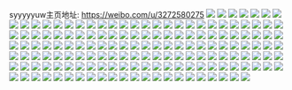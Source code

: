 syyyyyuw主页地址: https://weibo.com/u/3272580275 
![](https://wx4.sinaimg.cn/mw2000/c30f9cb3gy1h8jkbk4jbvj20s110zdol.jpg) 
![](https://wx4.sinaimg.cn/mw2000/c30f9cb3gy1h8jjs5h1d6j22802z5npf.jpg) 
![](https://wx4.sinaimg.cn/mw2000/c30f9cb3gy1h8jjs1virjj22802ypu0z.jpg) 
![](https://wx4.sinaimg.cn/mw2000/c30f9cb3gy1h8jjs9lltvj22802you0z.jpg) 
![](https://wx4.sinaimg.cn/mw2000/c30f9cb3gy1h8jjsdhdrgj22802ypnpf.jpg) 
![](https://wx4.sinaimg.cn/mw2000/c30f9cb3gy1h8jjsicwe3j22802ypqv7.jpg) 
![](https://wx4.sinaimg.cn/mw2000/c30f9cb3ly1h1iuzkj1dej21o0280qv5.jpg) 
![](https://wx4.sinaimg.cn/mw2000/c30f9cb3ly1h1iuziblxyj21o0280hdu.jpg) 
![](https://wx4.sinaimg.cn/mw2000/c30f9cb3ly1h1iuzqbjqtj21o022qb29.jpg) 
![](https://wx4.sinaimg.cn/mw2000/c30f9cb3ly1h1iuzo50luj21o0280u0x.jpg) 
![](https://wx4.sinaimg.cn/mw2000/c30f9cb3ly1h1iv0a5brlj21o0280u0x.jpg) 
![](https://wx4.sinaimg.cn/mw2000/c30f9cb3ly1h1iv06wx7tj21o02801ky.jpg) 
![](https://wx4.sinaimg.cn/mw2000/c30f9cb3ly1h1iuzaz9tqj21o0280u0x.jpg) 
![](https://wx4.sinaimg.cn/mw2000/c30f9cb3ly1h1iv0btrqej21o025t1kx.jpg) 
![](https://wx4.sinaimg.cn/mw2000/c30f9cb3ly1h1iv0if4y8j22801o0e81.jpg) 
![](https://wx4.sinaimg.cn/mw2000/c30f9cb3ly1h1iv0k6ekaj21np2121kx.jpg) 
![](https://wx4.sinaimg.cn/mw2000/c30f9cb3ly1h1iv0n2syjj21o0206u0x.jpg) 
![](https://wx4.sinaimg.cn/mw2000/c30f9cb3ly1h1iv0pbtahj21o0280hdt.jpg) 
![](https://wx4.sinaimg.cn/mw2000/c30f9cb3ly1gxcbd6384kj21o0280kjl.jpg) 
![](https://wx4.sinaimg.cn/mw2000/c30f9cb3ly1gxcbd6ow61j21o0280u0x.jpg) 
![](https://wx4.sinaimg.cn/mw2000/c30f9cb3ly1gxcbd7fy0fj21o0280qv5.jpg) 
![](https://wx4.sinaimg.cn/mw2000/c30f9cb3ly1gxcbd8j7kyj21o0280u0x.jpg) 
![](https://wx4.sinaimg.cn/mw2000/c30f9cb3ly1gxcbd92zbjj21o0280qv5.jpg) 
![](https://wx4.sinaimg.cn/mw2000/c30f9cb3ly1gxcbd5h6tbj21o0295u0x.jpg) 
![](https://wx4.sinaimg.cn/mw2000/c30f9cb3ly1gxcbd9n4g2j21o0280npd.jpg) 
![](https://wx4.sinaimg.cn/mw2000/c30f9cb3ly1gxcbda8dhej21o0280u0x.jpg) 
![](https://wx4.sinaimg.cn/mw2000/c30f9cb3ly1gxcbdaqk01j21o0280qv5.jpg) 
![](https://wx4.sinaimg.cn/mw2000/c30f9cb3ly1gxcbdb7wvbj21o0280hdt.jpg) 
![](https://wx4.sinaimg.cn/mw2000/c30f9cb3ly1gxcbdbp5luj21o0280b29.jpg) 
![](https://wx4.sinaimg.cn/mw2000/c30f9cb3ly1gxcbdcuxu0j21o0280qv5.jpg) 
![](https://wx4.sinaimg.cn/mw2000/c30f9cb3ly1gxcbddwbpvj21o02a5qv5.jpg) 
![](https://wx4.sinaimg.cn/mw2000/c30f9cb3ly1gxcbdeczljj21o0280qv5.jpg) 
![](https://wx4.sinaimg.cn/mw2000/c30f9cb3ly1gxcbdey8kjj21o021dnpd.jpg) 
![](https://wx4.sinaimg.cn/mw2000/c30f9cb3ly1gxcbdfgjb6j21o0280hdt.jpg) 
![](https://wx4.sinaimg.cn/mw2000/c30f9cb3ly1gw38sxw4mcj21o0280hdt.jpg) 
![](https://wx4.sinaimg.cn/mw2000/c30f9cb3ly1gw38sxbf3nj21o0280u0x.jpg) 
![](https://wx4.sinaimg.cn/mw2000/c30f9cb3ly1gw38syosq0j21o0280npd.jpg) 
![](https://wx4.sinaimg.cn/mw2000/c30f9cb3ly1gw38sz8ltej21o02804qp.jpg) 
![](https://wx4.sinaimg.cn/mw2000/c30f9cb3ly1gw38t02y7nj21o02807wi.jpg) 
![](https://wx4.sinaimg.cn/mw2000/c30f9cb3ly1gw38t0pkm6j21o02807wh.jpg) 
![](https://wx4.sinaimg.cn/mw2000/c30f9cb3ly1gw38t18wltj21o0280qv5.jpg) 
![](https://wx4.sinaimg.cn/mw2000/c30f9cb3ly1gw38t1ydnhj22801o0npd.jpg) 
![](https://wx4.sinaimg.cn/mw2000/c30f9cb3ly1gw38t2il4vj21ny206qv5.jpg) 
![](https://wx4.sinaimg.cn/mw2000/c30f9cb3ly1gw38t3475wj21o0280kjl.jpg) 
![](https://wx4.sinaimg.cn/mw2000/c30f9cb3ly1gw38y946rcj21o02801ky.jpg) 
![](https://wx4.sinaimg.cn/mw2000/c30f9cb3ly1gw38y9o1arj22801o0hdt.jpg) 
![](https://wx4.sinaimg.cn/mw2000/c30f9cb3ly1grd5znvyxbj24g02yonpi.jpg) 
![](https://wx4.sinaimg.cn/mw2000/c30f9cb3ly1grd5ymhk7qj222o340u0x.jpg) 
![](https://wx4.sinaimg.cn/mw2000/c30f9cb3ly1grd5yq1vumj222o340npd.jpg) 
![](https://wx4.sinaimg.cn/mw2000/c30f9cb3ly1grd5yv88nbj222o340x6p.jpg) 
![](https://wx4.sinaimg.cn/mw2000/c30f9cb3ly1grd5yxmwppj220a2vrqv2.jpg) 
![](https://wx4.sinaimg.cn/mw2000/c30f9cb3ly1gqzjtniq0vj21o0280e81.jpg) 
![](https://wx4.sinaimg.cn/mw2000/c30f9cb3ly1gqzjtodca5j21o0280e81.jpg) 
![](https://wx4.sinaimg.cn/mw2000/c30f9cb3ly1gqzjtp4pc0j21o0280hdt.jpg) 
![](https://wx4.sinaimg.cn/mw2000/c30f9cb3ly1gqzjtq2vckj21o0280e81.jpg) 
![](https://wx4.sinaimg.cn/mw2000/c30f9cb3ly1gq0elyeyixj20u00qoald.jpg) 
![](https://wx4.sinaimg.cn/mw2000/c30f9cb3ly1gq0ely4eerj20u00o2qhb.jpg) 
![](https://wx4.sinaimg.cn/mw2000/c30f9cb3ly1gq0elyr34hj20u00qpdlu.jpg) 
![](https://wx4.sinaimg.cn/mw2000/c30f9cb3ly1gq0elyz5ynj20u00qowr7.jpg) 
![](https://wx4.sinaimg.cn/mw2000/c30f9cb3ly1gq0elz7prvj213z0pnthh.jpg) 
![](https://wx4.sinaimg.cn/mw2000/c30f9cb3ly1gq0em11kdqj21ho1zkb2c.jpg) 
![](https://wx4.sinaimg.cn/mw2000/c30f9cb3ly1gq0em1nz1qj21dp2bc4qp.jpg) 
![](https://wx4.sinaimg.cn/mw2000/c30f9cb3ly1gq0em21bp9j20u010h18y.jpg) 
![](https://wx4.sinaimg.cn/mw2000/c30f9cb3ly1gpj2oqf8mgj22yo4g0b2f.jpg) 
![](https://wx4.sinaimg.cn/mw2000/c30f9cb3ly1gpj2otbkfvj22yo4g0e87.jpg) 
![](https://wx4.sinaimg.cn/mw2000/c30f9cb3ly1gpj2ovjmwwj22yo4g0x6t.jpg) 
![](https://wx4.sinaimg.cn/mw2000/c30f9cb3ly1gpj2oz4pumj22yo4g0npk.jpg) 
![](https://wx4.sinaimg.cn/mw2000/c30f9cb3ly1gpj2p10ea4j22yo4g0b2f.jpg) 
![](https://wx4.sinaimg.cn/mw2000/c30f9cb3ly1gpj2p3mirhj22yo4g01l5.jpg) 
![](https://wx4.sinaimg.cn/mw2000/c30f9cb3ly1gpj2p5r6cbj22yo4g01l2.jpg) 
![](https://wx4.sinaimg.cn/mw2000/c30f9cb3ly1gpj2p85h05j22yo4g0x6v.jpg) 
![](https://wx4.sinaimg.cn/mw2000/c30f9cb3ly1gpj2ompyxyj22yo4g0x6v.jpg) 
![](https://wx4.sinaimg.cn/mw2000/c30f9cb3ly1gouaf051tfj20u00u013h.jpg) 
![](https://wx4.sinaimg.cn/mw2000/c30f9cb3ly1gouaf0h1ohj20u00u046t.jpg) 
![](https://wx4.sinaimg.cn/mw2000/c30f9cb3ly1gouaezo3fcj20u00u0n3e.jpg) 
![](https://wx4.sinaimg.cn/mw2000/c30f9cb3ly1gouaf0rr32j20u00u0479.jpg) 
![](https://wx4.sinaimg.cn/mw2000/c30f9cb3ly1gouaf12ko7j20u00u0wnl.jpg) 
![](https://wx4.sinaimg.cn/mw2000/c30f9cb3ly1gouaf1an42j20u00u0afx.jpg) 
![](https://wx4.sinaimg.cn/mw2000/c30f9cb3ly1gouaf1obu6j20u00u0496.jpg) 
![](https://wx4.sinaimg.cn/mw2000/c30f9cb3ly1gouaf2mxw7j21sg2dskir.jpg) 
![](https://wx4.sinaimg.cn/mw2000/c30f9cb3ly1gouagtj43hj21nv27thdt.jpg) 
![](https://wx4.sinaimg.cn/mw2000/c30f9cb3ly1gouagsnldxj21nv27thdt.jpg) 
![](https://wx4.sinaimg.cn/mw2000/c30f9cb3ly1gouagu7va9j21nv27thdt.jpg) 
![](https://wx4.sinaimg.cn/mw2000/c30f9cb3ly1gouagv5shfj21nv27te81.jpg) 
![](https://wx4.sinaimg.cn/mw2000/c30f9cb3ly1gouagvi3knj20u00u07eb.jpg) 
![](https://wx4.sinaimg.cn/mw2000/c30f9cb3ly1gouagvqy12j20u00u0dmr.jpg) 
![](https://wx4.sinaimg.cn/mw2000/c30f9cb3ly1gouagw29x2j20u00u0ahl.jpg) 
![](https://wx4.sinaimg.cn/mw2000/c30f9cb3ly1gouagx2xlcj20u00u0tgq.jpg) 
![](https://wx4.sinaimg.cn/mw2000/c30f9cb3ly1gouagxu41aj20u00u0wmy.jpg) 
![](https://wx4.sinaimg.cn/mw2000/c30f9cb3ly1ggyplmd25fj20u010h7jn.jpg) 
![](https://wx4.sinaimg.cn/mw2000/c30f9cb3ly1ggyplmulkdj210o10o7im.jpg) 
![](https://wx4.sinaimg.cn/mw2000/c30f9cb3ly1ggyplnzmxfj21ho1zk4qt.jpg) 
![](https://wx4.sinaimg.cn/mw2000/c30f9cb3ly1ggyplos1yfj21ho1zke81.jpg) 
![](https://wx4.sinaimg.cn/mw2000/c30f9cb3ly1ggyplp8lo4j21ho1zkhdt.jpg) 
![](https://wx4.sinaimg.cn/mw2000/c30f9cb3ly1ggyplluxp5j20ti18wdw1.jpg) 
![](https://wx4.sinaimg.cn/mw2000/c30f9cb3ly1ggyplpo7awj21ho1zkb29.jpg) 
![](https://wx4.sinaimg.cn/mw2000/c30f9cb3ly1ggyplpzfuvj20ku1mdtkq.jpg) 
![](https://wx4.sinaimg.cn/mw2000/c30f9cb3ly1ggyplqdcquj21ho1zk4qp.jpg) 
![](https://wx4.sinaimg.cn/mw2000/c30f9cb3ly1gfvbh0wllhj22c0340u0y.jpg) 
![](https://wx4.sinaimg.cn/mw2000/c30f9cb3ly1gfvbh2hx1fj22c0340kjm.jpg) 
![](https://wx4.sinaimg.cn/mw2000/c30f9cb3ly1gfvbh4d994j22c0340qv6.jpg) 
![](https://wx4.sinaimg.cn/mw2000/c30f9cb3ly1gfvbh64x3dj22c0340qv6.jpg) 
![](https://wx4.sinaimg.cn/mw2000/c30f9cb3ly1gdfr80ci1uj21ho1zkb2d.jpg) 
![](https://wx4.sinaimg.cn/mw2000/c30f9cb3ly1gdfr7emsxij21ho1zkb2d.jpg) 
![](https://wx4.sinaimg.cn/mw2000/c30f9cb3ly1gdfr7s13idj21ho1zku11.jpg) 
![](https://wx4.sinaimg.cn/mw2000/c30f9cb3ly1gdfr84ks9nj23402c04qr.jpg) 
![](https://wx4.sinaimg.cn/mw2000/c30f9cb3ly1gdfk45v0nsj20ku112kjm.jpg) 
![](https://wx4.sinaimg.cn/mw2000/c30f9cb3ly1gdfk46w09jj20ku112nno.jpg) 
![](https://wx4.sinaimg.cn/mw2000/c30f9cb3ly1gde93dak48j20ku112kbk.jpg) 
![](https://wx4.sinaimg.cn/mw2000/c30f9cb3ly1gcj6z4v3yyj23402c04qt.jpg) 
![](https://wx4.sinaimg.cn/mw2000/c30f9cb3ly1gcj6z3ab90j22c0340npg.jpg) 
![](https://wx4.sinaimg.cn/mw2000/c30f9cb3ly1gcj6z64e94j23402c0x6s.jpg) 
![](https://wx4.sinaimg.cn/mw2000/c30f9cb3ly1gcj6z7klk6j23402c0b2d.jpg) 
![](https://wx4.sinaimg.cn/mw2000/c30f9cb3ly1gcj6z8jt62j22dc2dckjl.jpg) 
![](https://wx4.sinaimg.cn/mw2000/c30f9cb3ly1gc4ybr6hp8j21ho1zkb2d.jpg) 
![](https://wx4.sinaimg.cn/mw2000/c30f9cb3ly1gba1u8qdt8j21ho1zkqv9.jpg) 
![](https://wx4.sinaimg.cn/mw2000/c30f9cb3ly1gachwgm6fjj22c0340npe.jpg) 
![](https://wx4.sinaimg.cn/mw2000/c30f9cb3ly1gachw7y7jvj22c0340qv6.jpg) 
![](https://wx4.sinaimg.cn/mw2000/c30f9cb3ly1ga8ct9wc76j20ku1127wh.jpg) 
![](https://wx4.sinaimg.cn/mw2000/c30f9cb3ly1ga8ct6f2k0j20ku1127wh.jpg) 
![](https://wx4.sinaimg.cn/mw2000/c30f9cb3ly1ga8ctbxrk7j20ku1127wh.jpg) 
![](https://wx4.sinaimg.cn/mw2000/b10c1bc2ly1g9kw663ohdj2046046jr8.jpg) 
![](https://wx4.sinaimg.cn/mw2000/b10c1bc2ly1g9ibe6vj8bg20c80bfq44.jpg) 
![](https://wx4.sinaimg.cn/mw2000/c30f9cb3ly1g8bn83azy5j23402c0hdt.jpg) 
![](https://wx4.sinaimg.cn/mw2000/c30f9cb3ly1g7mhj5fgskj20u0140kjl.jpg) 
![](https://wx4.sinaimg.cn/mw2000/c30f9cb3ly1g7hz8x3zc6j20ku0v5amg.jpg) 
![](https://wx4.sinaimg.cn/mw2000/c30f9cb3ly1g7fiakvda2j22c03407wj.jpg) 
![](https://wx4.sinaimg.cn/mw2000/c30f9cb3ly1g7fiauf1o6j23402c01kx.jpg) 
![](https://wx4.sinaimg.cn/mw2000/c30f9cb3ly1g7fibdymitj22c0340e82.jpg) 
![](https://wx4.sinaimg.cn/mw2000/c30f9cb3ly1g7firy7pukj21gs1zkqv9.jpg) 
![](https://wx4.sinaimg.cn/mw2000/c30f9cb3ly1g7fis54rrhj22c0340e82.jpg) 
![](https://wx4.sinaimg.cn/mw2000/c30f9cb3ly1g7fisfag62j22c0340b2a.jpg) 
![](https://wx4.sinaimg.cn/mw2000/c30f9cb3ly1g7fitpzsvij23402c07wh.jpg) 
![](https://wx4.sinaimg.cn/mw2000/c30f9cb3ly1g7fiabsjonj23402c0e81.jpg) 
![](https://wx4.sinaimg.cn/mw2000/c30f9cb3ly1g7fih128d1j22c03401ky.jpg) 
![](https://wx4.sinaimg.cn/mw2000/c30f9cb3gy1g7bdciabz4j20ku1nin8y.jpg) 
![](https://wx4.sinaimg.cn/mw2000/c30f9cb3gy1g7bddinrzcj21sc2dsb2e.jpg) 
![](https://wx4.sinaimg.cn/mw2000/c30f9cb3gy1g7bddnlfmij20kt2314pj.jpg) 
![](https://wx4.sinaimg.cn/mw2000/c30f9cb3gy1g7bddwtz5rj20ku4eab29.jpg) 
![](https://wx4.sinaimg.cn/mw2000/c30f9cb3gy1g7bde23wsdj20ku1x2anr.jpg) 
![](https://wx4.sinaimg.cn/mw2000/c30f9cb3gy1g7bde6wniqj20ku1n2amy.jpg) 
![](https://wx4.sinaimg.cn/mw2000/c30f9cb3ly1g6vm0o22z7j20ku1jytia.jpg) 
![](https://wx4.sinaimg.cn/mw2000/c30f9cb3ly1g6vm0poomgj20ku1qjnao.jpg) 
![](https://wx4.sinaimg.cn/mw2000/c30f9cb3ly1g6vm0rkgruj20ku2fv7jy.jpg) 
![](https://wx4.sinaimg.cn/mw2000/c30f9cb3ly1g6vm0mwdt1j20ku1jw7jl.jpg) 
![](https://wx4.sinaimg.cn/mw2000/c30f9cb3ly1g6vm0su2xfj20ku12iafp.jpg) 
![](https://wx4.sinaimg.cn/mw2000/c30f9cb3ly1g6vm0up95yj20ku1k47lo.jpg) 
![](https://wx4.sinaimg.cn/mw2000/c30f9cb3ly1g6vm0y01k7j21ho1zk1kx.jpg) 
![](https://wx4.sinaimg.cn/mw2000/c30f9cb3ly1g6vm26nvauj22802yob2j.jpg) 
![](https://wx4.sinaimg.cn/mw2000/c30f9cb3ly1g6vm38r3maj22802yo1l7.jpg) 
![](https://wx4.sinaimg.cn/mw2000/c30f9cb3ly1g6hjmokt5gj20yi1d5dms.jpg) 
![](https://wx4.sinaimg.cn/mw2000/c30f9cb3ly1g4mnnoukf9j20ki04cdfx.jpg) 
![](https://wx4.sinaimg.cn/mw2000/c30f9cb3ly1g4mnnozisvj20k904fmx8.jpg) 
![](https://wx4.sinaimg.cn/mw2000/c30f9cb3ly1g4mnnp5fduj20ka04h3yl.jpg) 
